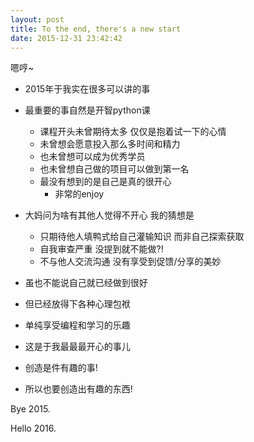 ```yaml
---
layout: post
title: To the end, there's a new start
date: 2015-12-31 23:42:42
---
```


嗯哼~

+ 2015年于我实在很多可以讲的事
+ 最重要的事自然是开智python课
	+ 课程开头未曾期待太多 仅仅是抱着试一下的心情
	+ 未曾想会愿意投入那么多时间和精力
	+ 也未曾想可以成为优秀学员
	+ 也未曾想自己做的项目可以做到第一名
	+ 最没有想到的是自己是真的很开心
		+ 非常的enjoy
+ 大妈问为啥有其他人觉得不开心 我的猜想是
	+ 只期待他人填鸭式给自己灌输知识 而非自己探索获取
	+ 自我审查严重 没提到就不能做?!
	+ 不与他人交流沟通 没有享受到促馈/分享的美妙
+ 虽也不能说自己就已经做到很好
+ 但已经放得下各种心理包袱
+ 单纯享受编程和学习的乐趣
+ 这是于我最最最开心的事儿


+ 创造是件有趣的事!
+ 所以也要创造出有趣的东西!


Bye 2015.

Hello 2016.




